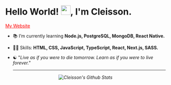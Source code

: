 
<h1>Hello World! <img src="https://raw.githubusercontent.com/kaueMarques/kaueMarques/master/hi.gif" width="30px">,  I'm Cleisson. </h1>


<p>
  <a href="https://cleisson.vercel.app" target="blank" style="color: red;">My Website </a>
</p> 


<!--- 🔭 I’m currently working on ...-->
- 📚 I’m currently learning <strong>Node.js, PostgreSQL, MongoDB, React Native.</strong>
- 👨‍💻 Skills:<strong> HTML, CSS, JavaScript, TypeScript, React, Next.js, SASS.</strong>
- ☯︎ "<em>Live as if you were to die tomorrow. Learn as if you were to live forever.<em>"
  
  ---
  
<div align="center">

![Cleisson's Github Stats](https://github-readme-stats.vercel.app/api?username=cleissonom&show_icons=true&theme=dark)

<!--  Temporary
git remote add origin git@github.com:cleissonom/project.spacex-launch-stats.git
git branch -M main
git push -u origin main  
-->
